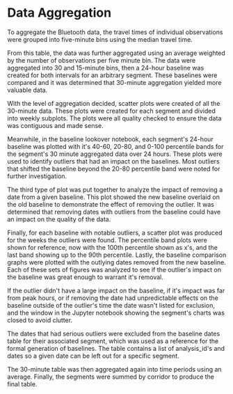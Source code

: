 # Data Aggregation

To aggregate the Bluetooth data, the travel times of individual observations were grouped into five-minute bins using the median travel time. 

From this table, the data was further aggregated using an average weighted by the number of observations per five minute bin. The data were aggregated into 30 and 15-minute bins, then a 24-hour baseline was created for both intervals for an arbitrary segment. These baselines were compared and it was determined that 30-minute aggregation yielded more valuable data.

With the level of aggregation decided, scatter plots were created of all the 30-minute data. These plots were created for each segment and divided into weekly subplots. The plots were all quality checked to ensure the data was contiguous and made sense.

Meanwhile, in the baseline lookover notebook, each segment's 24-hour baseline was plotted with it's 40-60, 20-80, and 0-100 percentile bands for the segment's 30 minute aggregated data over 24 hours. These plots were used to identify outliers that had an impact on the baselines. Most outliers that shifted the baseline beyond the 20-80 percentile band were noted for further investigation.

The third type of plot was put together to analyze the impact of removing a date from a given baseline. This plot showed the new baseline overlaid on the old baseline to demonstrate the effect of removing the outlier. It was determined that removing dates with outliers from the baseline could have an impact on the quality of the data.

Finally, for each baseline with notable outliers, a scatter plot was produced for the weeks the outliers were found. The percentile band plots were shown for reference, now with the 100th percentile shown as x's, and the last band showing up to the 90th percentile. Lastly, the baseline comparison graphs were plotted with the outlying dates removed from the new baseline. Each of these sets of figures was analyzed to see if the outlier's impact on the baseline was great enough to warrant it's removal.

If the outlier didn't have a large impact on the baseline, if it's impact was far from peak hours, or if removing the date had unpredictable effects on the baseline outside of the outlier's time the date wasn't listed for exclusion, and the window in the Jupyter notebook showing the segment's charts was closed to avoid clutter. 

The dates that had serious outliers were excluded from the baseline dates table for their associated segment, which was used as a reference for the formal generation of baselines. The table contains a list of analysis_id's and dates so a given date can be left out for a specific segment.

The 30-minute table was then aggregated again into time periods using an average. Finally, the segments were summed by corridor to produce the final table.

